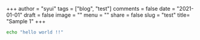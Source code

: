 +++
author = "syui"
tags = ["blog", "test"]
comments = false
date = "2021-01-01"
draft = false
image = ""
menu = ""
share = false
slug = "test"
title= "Sample 1"
+++

```bash
echo "hello world !!"
```
